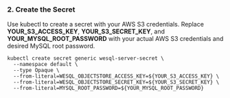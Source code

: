 ### 2. Create the Secret

Use kubectl to create a secret with your AWS S3 credentials. Replace **YOUR_S3_ACCESS_KEY**, **YOUR_S3_SECRET_KEY**, and **YOUR_MYSQL_ROOT_PASSWORD** with your actual AWS S3 credentials and desired MySQL root password.

```bash{4-6}
kubectl create secret generic wesql-server-secret \
  --namespace default \
  --type Opaque \
  --from-literal=WESQL_OBJECTSTORE_ACCESS_KEY=${YOUR_S3_ACCESS_KEY} \
  --from-literal=WESQL_OBJECTSTORE_SECRET_KEY=${YOUR_S3_SECRET_KEY} \
  --from-literal=MYSQL_ROOT_PASSWORD=${YOUR_MYSQL_ROOT_PASSWORD}
```